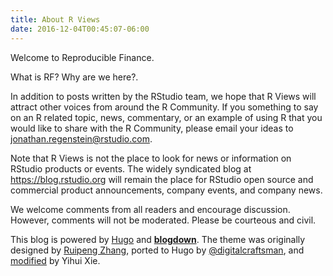 ```yaml
---
title: About R Views
date: 2016-12-04T00:45:07-06:00
---
```


Welcome to Reproducible Finance.

What is RF? Why are we here?.

In addition to posts written by the RStudio team, we hope that R Views will attract other voices from around the R Community. If you something to say on an R related topic, news, commentary, or an example of using R that you would like to share with the R Community, please email your ideas to <jonathan.regenstein@rstudio.com>.

Note that R Views is not the place to look for news or information on RStudio products or events. The widely syndicated blog at https://blog.rstudio.org will remain the place for RStudio open source and commercial product announcements, company events, and company news.

We welcome comments from all readers and encourage discussion. However, comments will not be moderated. Please be courteous and civil.

This blog is powered by [Hugo](https://gohugo.io) and [**blogdown**](https://github.com/rstudio/blogdown). The theme was originally designed by [Ruipeng Zhang](http://github.com/ppoffice), ported to Hugo by [@digitalcraftsman](https://github.com/digitalcraftsman/hugo-icarus-theme), and [modified](https://github.com/yihui/hugo-icarus-theme) by Yihui Xie.
